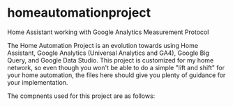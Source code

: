 # homeautomationproject
Home Assistant working with Google Analytics Measurement Protocol

The Home Automation Project is an evolution towards using Home Assistant, Google Analytics (Universal Analytics and GA4), Google Big Query, and Google Data Studio. This project is customized for my home network, so even though you won't be able to do a simple "lift and shift" for your home automation, the files here should give you plenty of guidance for your implementation.

The compnents used for this project are as follows:
